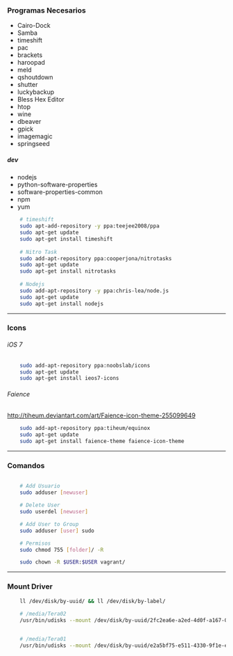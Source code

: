 ###	Programas Necesarios


- Cairo-Dock
- Samba
- timeshift
- pac
- brackets
- haroopad
- meld
- qshoutdown
- shutter
- luckybackup
- Bless Hex Editor
- htop
- wine
- dbeaver
- gpick
- imagemagic
- springseed


##### dev

- nodejs
- python-software-properties
- software-properties-common
- npm
- yum

```bash
    # timeshift
    sudo apt-add-repository -y ppa:teejee2008/ppa
    sudo apt-get update
    sudo apt-get install timeshift
    
    # Nitro Task
    sudo add-apt-repository ppa:cooperjona/nitrotasks
    sudo apt-get update
    sudo apt-get install nitrotasks
    
    # Nodejs
    sudo add-apt-repository -y ppa:chris-lea/node.js
    sudo apt-get update
    sudo apt-get install nodejs
```

- - - - - - - -

### Icons


###### iOS 7
```bash
    sudo add-apt-repository ppa:noobslab/icons
    sudo apt-get update
    sudo apt-get install ieos7-icons
```

###### Faience
http://tiheum.deviantart.com/art/Faience-icon-theme-255099649
```bash
    sudo add-apt-repository ppa:tiheum/equinox
    sudo apt-get update
    sudo apt-get install faience-theme faience-icon-theme
```


_ _ _

### Comandos

```bash

	# Add Usuario
	sudo adduser [newuser]

	# Delete User
	sudo userdel [newuser]

	# Add User to Group
	sudo adduser [user] sudo

	# Permisos
	sudo chmod 755 [folder]/ -R

	sudo chown -R $USER:$USER vagrant/
```


- - -

### Mount Driver

```bash
	ll /dev/disk/by-uuid/ && ll /dev/disk/by-label/
    
	# /media/Tera02
	/usr/bin/udisks --mount /dev/disk/by-uuid/2fc2ea6e-a2ed-4d0f-a167-0ba68925a821


	# /media/Tera01
	/usr/bin/udisks --mount /dev/disk/by-uuid/e2a5bf75-e511-4330-9f1e-efc114b9a47e
```



	

